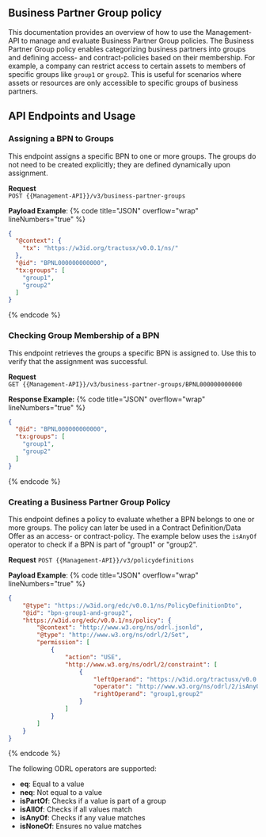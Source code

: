 ## Business Partner Group policy
 
 This documentation provides an overview of how to use the Management-API to manage and evaluate Business Partner Group policies.
 The Business Partner Group policy enables categorizing business partners into groups and defining access- and contract-policies based on their membership.
 For example, a company can restrict access to certain assets to members of specific groups like `group1` or `group2`.
 This is useful for scenarios where assets or resources are only accessible to specific groups of business partners.
 
 ## API Endpoints and Usage
 
 ### Assigning a BPN to Groups
 
 This endpoint assigns a specific BPN to one or more groups. The groups do not need to be created explicitly; they are defined dynamically upon assignment.
 
 **Request**  
 `POST {{Management-API}}/v3/business-partner-groups`
 
 **Payload Example**:
 {% code title="JSON" overflow="wrap" lineNumbers="true" %}
 ```json
 {
   "@context": {
     "tx": "https://w3id.org/tractusx/v0.0.1/ns/"
   },
   "@id": "BPNL000000000000",
   "tx:groups": [
     "group1",
     "group2"
   ]
 }
 ```
 {% endcode %}
 
 ### Checking Group Membership of a BPN
 
 This endpoint retrieves the groups a specific BPN is assigned to. Use this to verify that the assignment was successful.
 
 **Request**  
 `GET {{Management-API}}/v3/business-partner-groups/BPNL000000000000`
 
 **Response Example:**
 {% code title="JSON" overflow="wrap" lineNumbers="true" %}
 ```json
 {
   "@id": "BPNL000000000000",
   "tx:groups": [
     "group1",
     "group2"
   ]
 }
 ```
 {% endcode %}
 
 ### Creating a Business Partner Group Policy
 This endpoint defines a policy to evaluate whether a BPN belongs to one or more groups.
 The policy can later be used in a Contract Definition/Data Offer as an access- or contract-policy.
 The example below uses the `isAnyOf` operator to check if a BPN is part of "group1" or "group2".
 
 **Request**
 `POST {{Management-API}}/v3/policydefinitions`
 
 **Payload Example**:
 {% code title="JSON" overflow="wrap" lineNumbers="true" %}
 ```json
 {
     "@type": "https://w3id.org/edc/v0.0.1/ns/PolicyDefinitionDto",
     "@id": "bpn-group1-and-group2",
     "https://w3id.org/edc/v0.0.1/ns/policy": {
         "@context": "http://www.w3.org/ns/odrl.jsonld",
         "@type": "http://www.w3.org/ns/odrl/2/Set",
         "permission": [
             {
                 "action": "USE",
                 "http://www.w3.org/ns/odrl/2/constraint": [
                     {
                         "leftOperand": "https://w3id.org/tractusx/v0.0.1/ns/BusinessPartnerGroup",
                         "operator": "http://www.w3.org/ns/odrl/2/isAnyOf",
                         "rightOperand": "group1,group2"
                     }
                 ]
             }
         ]
     }
 }
 ```
 {% endcode %}
 
 The following ODRL operators are supported:
 - **eq**: Equal to a value
 - **neq**: Not equal to a value
 - **isPartOf**: Checks if a value is part of a group
 - **isAllOf**: Checks if all values match
 - **isAnyOf**: Checks if any value matches
 - **isNoneOf**: Ensures no value matches
